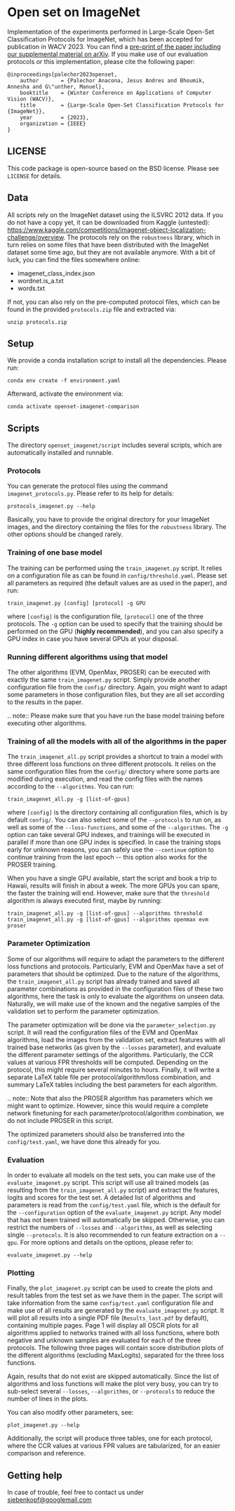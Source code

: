 # Open set on ImageNet
Implementation of the experiments performed in Large-Scale Open-Set Classification Protocols for ImageNet, which has been accepted for publication in WACV 2023.
You can find a [pre-print of the paper including our supplemental material on arXiv](https://arxiv.org/abs/2210.06789).
If you make use of our evaluation protocols or this implementation, please cite the following paper:

    @inproceedings{palechor2023openset,
        author       = {Palechor Anacona, Jesus Andres and Bhoumik, Annesha and G\"unther, Manuel},
        booktitle    = {Winter Conference on Applications of Computer Vision (WACV)},
        title        = {Large-Scale Open-Set Classification Protocols for {ImageNet}},
        year         = {2023},
        organization = {IEEE}
    }

## LICENSE
This code package is open-source based on the BSD license.
Please see `LICENSE` for details.

## Data

All scripts rely on the ImageNet dataset using the ILSVRC 2012 data.
If you do not have a copy yet, it can be downloaded from Kaggle (untested): https://www.kaggle.com/competitions/imagenet-object-localization-challenge/overview.
The protocols rely on the `robustness` library, which in turn relies on some files that have been distributed with the ImageNet dataset some time ago, but they are not available anymore.
With a bit of luck, you can find the files somewhere online:

* imagenet_class_index.json
* wordnet.is_a.txt
* words.txt

If not, you can also rely on the pre-computed protocol files, which can be found in the provided `protocols.zip` file and extracted via:

    unzip protocols.zip


## Setup

We provide a conda installation script to install all the dependencies.
Please run:

    conda env create -f environment.yaml

Afterward, activate the environment via:

    conda activate openset-imagenet-comparison

## Scripts

The directory `openset_imagenet/script` includes several scripts, which are automatically installed and runnable.

### Protocols

You can generate the protocol files using the command `imagenet_protocols.py`.
Please refer to its help for details:

    protocols_imagenet.py --help

Basically, you have to provide the original directory for your ImageNet images, and the directory containing the files for the `robustness` library.
The other options should be changed rarely.

### Training of one base model

The training can be performed using the `train_imagenet.py` script.
It relies on a configuration file as can be found in `config/threshold.yaml`.
Please set all parameters as required (the default values are as used in the paper), and run:

    train_imagenet.py [config] [protocol] -g GPU

where `[config]` is the configuration file, `[protocol]` one of the three protocols.
The `-g` option can be used to specify that the training should be performed on the GPU (**highly recommended**), and you can also specify a GPU index in case you have several GPUs at your disposal.

### Running different algorithms using that model

The other algorithms (EVM, OpenMax, PROSER) can be executed with exactly the same `train_imagenet.py` script.
Simply provide another configuration file from the `config/` directory.
Again, you might want to adapt some parameters in those configuration files, but they are all set according to the results in the paper.

.. note::
   Please make sure that you have run the base model training before executing other algorithms.

### Training of all the models with all of the algorithms in the paper

The `train_imagenet_all.py` script provides a shortcut to train a model with three different loss functions on three different protocols.
It relies on the same configuration files from the `config/` directory where some parts are modified during execution, and read the config files with the names according to the `--algorithms`.
You can run:

    train_imagenet_all.py -g [list-of-gpus]

where `[config]` is the directory containing all configuration files, which is by default `config/`.
You can also select some of the `--protocols` to run on, as well as some of the `--loss-functions`, and some of the `--algorithms`.
The `-g` option can take several GPU indexes, and trainings will be executed in parallel if more than one GPU index is specified.
In case the training stops early for unknown reasons, you can safely use the `--continue` option to continue training from the last epoch -- this option also works for the PROSER training.

When you have a single GPU available, start the script and book a trip to Hawaii, results will finish in about a week.
The more GPUs you can spare, the faster the training will end.
However, make sure that the `threshold` algorithm is always executed first, maybe by running:

    train_imagenet_all.py -g [list-of-gpus] --algorithms threshold
    train_imagenet_all.py -g [list-of-gpus] --algorithms openmax evm proser

### Parameter Optimization

Some of our algorithms will require to adapt the parameters to the different loss functions and protocols.
Particularly, EVM and OpenMax have a set of parameters that should be optimized.
Due to the nature of the algorithms, the `train_imagenet_all.py` script has already trained and saved all parameter combinations as provided in the configuration files of these two algorithms, here the task is only to evaluate the algorithms on unseen data.
Naturally, we will make use of the known and the negative samples of the validation set to perform the parameter optimization.

The parameter optimization will be done via the `parameter_selection.py` script.
It will read the configuration files of the EVM and OpenMax algorithms, load the images from the validation set, extract features with all trained base networks (as given by the `--losses` parameter), and evaluate the different parameter settings of the algorithms.
Particularly, the CCR values at various FPR thresholds will be computed.
Depending on the protocol, this might require several minutes to hours.
Finally, it will write a separate LaTeX table file per protocol/algorithm/loss combination, and summary LaTeX tables including the best parameters for each algorithm.

.. note::
   Note that also the PROSER algorithm has parameters which we might want to optimize.
   However, since this would require a complete network finetuning for each parameter/protocol/algorithm combination, we do not include PROSER in this script.

The optimized parameters should also be transferred into the `config/test.yaml`, we have done this already for you.

### Evaluation

In order to evaluate all models on the test sets, you can make use of the `evaluate_imagenet.py` script.
This script will use all trained models (as resulting from the `train_imagenet_all.py` script) and extract the features, logits and scores for the test set.
A detailed list of algorithms and parameters is read from the `config/test.yaml` file, which is the default for the `--configuration` option of the `evaluate_imagenet.py` script.
Any model that has not been trained will automatically be skipped.
Otherwise, you can restrict the numbers of `--losses` and `--algorithms`, as well as selecting single `--protocols`.
It is also recommended to run feature extraction on a `--gpu`.
For more options and details on the options, please refer to:

    evaluate_imagenet.py --help

### Plotting

Finally, the `plot_imagenet.py` script can be used to create the plots and result tables from the test set as we have them in the paper.
The script will take information from the same `config/test.yaml` configuration file and make use of all results are generated by the `evaluate_imagenet.py` script.
It will plot all results into a single PDF file (`Results_last.pdf` by default), containing multiple pages.
Page 1 will display all OSCR plots for all algorithms applied to networks trained with all loss functions, where both negative and unknown samples are evaluated for each of the three protocols.
The following three pages will contain score distribution plots of the different algorithms (excluding MaxLogits), separated for the three loss functions.

Again, results that do not exist are skipped automatically.
Since the list of algorithms and loss functions will make the plot very busy, you can try to sub-select several `--losses`, `--algorithms`, or `--protocols` to reduce the number of lines in the plots.

You can also modify other parameters, see:

    plot_imagenet.py --help

Additionally, the script will produce three tables, one for each protocol, where the CCR values at various FPR values are tabularized, for an easier comparison and reference.

## Getting help

In case of trouble, feel free to contact us under [siebenkopf@googlemail.com](mailto:siebenkopf@googlemail.com?subject=Open-Set%20ImageNet%20Protocols)
